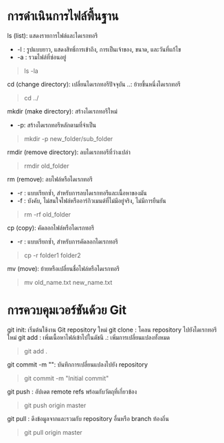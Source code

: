  # การดำเนินการไฟล์พื้นฐาน

ls (list): แสดงรายการไฟล์และไดเรกทอรี
- -l : รูปแบบยาว, แสดงสิทธิ์การเข้าถึง, การเป็นเจ้าของ, ขนาด, และวันที่แก้ไข
- -a : รวมไฟล์ที่ซ่อนอยู่

> ls -la

cd <directory> (change directory): เปลี่ยนไดเรกทอรีปัจจุบัน
..: ย้ายขึ้นหนึ่งไดเรกทอรี

>  cd ../

mkdir <directory> (make directory): สร้างไดเรกทอรีใหม่
- -p: สร้างไดเรกทอรีหลักตามที่จำเป็น

>  mkdir -p new_folder/sub_folder

rmdir <directory> (remove directory): ลบไดเรกทอรีที่ว่างเปล่า
>  rmdir old_folder

rm <file> (remove): ลบไฟล์หรือไดเรกทอรี
- -r : แบบเรียกซ้ำ, สำหรับการลบไดเรกทอรีและเนื้อหาของมัน
- -f : บังคับ, ไม่สนใจไฟล์หรืออาร์กิวเมนต์ที่ไม่มีอยู่จริง, ไม่มีการยืนยัน

>  rm -rf old_folder

cp <source> <destination> (copy): คัดลอกไฟล์หรือไดเรกทอรี
- -r : แบบเรียกซ้ำ, สำหรับการคัดลอกไดเรกทอรี

>   cp -r folder1 folder2

mv <source> <destination> (move): ย้ายหรือเปลี่ยนชื่อไฟล์หรือไดเรกทอรี

>   mv old_name.txt new_name.txt

# การควบคุมเวอร์ชันด้วย Git

git init: เริ่มต้นใช้งาน Git repository ใหม่
git clone <repository>: โคลน repository ไปยังไดเรกทอรีใหม่
git add <file>: เพิ่มเนื้อหาไฟล์เข้าไปในดัชนี
.: เพิ่มการเปลี่ยนแปลงทั้งหมด

>   git add .

git commit -m "<message>": บันทึกการเปลี่ยนแปลงไปยัง repository

>   git commit -m "Initial commit"

git push <remote> <branch>: อัปเดต remote refs พร้อมกับวัตถุที่เกี่ยวข้อง

>   git push origin master

git pull <remote>: ดึงข้อมูลจากและรวมกับ repository อื่นหรือ branch ท้องถิ่น

>   git pull origin master